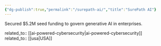 ```yaml
---
{"dg-publish":true,"permalink":"/surepath-ai/","title":"SurePath AI"}
---
```



Secured $5.2M seed funding to govern generative AI in enterprises.

related_to:: [[ai-powered-cybersecurity\|ai-powered-cybersecurity]]
related_to:: [[usa\|USA]]
